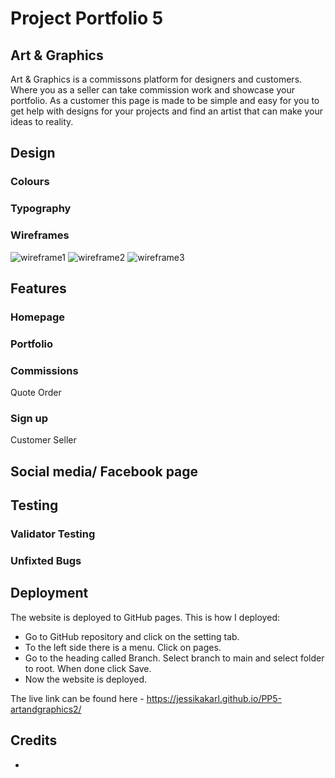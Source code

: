 # Project Portfolio 5
## Art & Graphics 
Art & Graphics is a commissons platform for designers and customers. Where you as a seller can take commission work and showcase your portfolio. As a customer this page is made to be simple and easy for you to get help with designs for your projects and find an artist that can make your ideas to reality. 
## Design 
### Colours 

### Typography

### Wireframes
![wireframe1](<img width="292" alt="artgraphics1" src="https://github.com/user-attachments/assets/b7af1721-e12c-4832-a93b-6cb612135346"> "wireframe"
)
![wireframe2](<img width="288" alt="artgraphics2" src="https://github.com/user-attachments/assets/915e0bd7-548d-48a5-b586-b5482ba1c04e"> "wireframe"
)
![wireframe3](<img width="288" alt="artgraphics3" src="https://github.com/user-attachments/assets/9a9fd944-c36b-47f4-9111-bedc00d8bae8" "wireframe"> 
)


## Features
### Homepage  
### Portfolio 
### Commissions 
Quote 
Order 
### Sign up
Customer 
Seller 
## Social media/ Facebook page 
## Testing 
### Validator Testing 
### Unfixted Bugs 
## Deployment 
The website is deployed to GitHub pages. This is how I deployed:

- Go to GitHub repository and click on the setting tab.
- To the left side there is a menu. Click on pages.
- Go to the heading called Branch. Select branch to main and select folder to root. When done click Save.
- Now the website is deployed.

The live link can be found here - https://jessikakarl.github.io/PP5-artandgraphics2/

## Credits 
*

